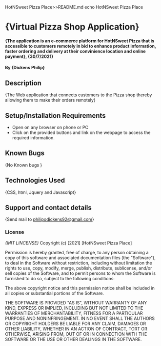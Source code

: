 HotNSweet Pizza Place>>README.md
echo  HotNSweet Pizza Place
# {Virtual Pizza Shop Application}
#### {The application is an e-commerce platform for HotNSweet Pizza that is accessible to customers remotely in bid to enhance product information, faster ordering and delivery at their convinience location and online payment}, {30/7/2021}
#### By **{Dickens Philip}**
## Description
{The Web application that connects customers to the Pizza shop thereby allowing them to make their orders remotely}
## Setup/Installation Requirements
* Open on any browser on phone or PC
* Click on the provided buttons and link on the webpage to access the required information.
## Known Bugs
{No Known bugs }
## Technologies Used
{CSS, html, Jquery and Javascript}
## Support and contact details
{Send mail to philipodickens92@gmail.com}
### License
*{MIT LINCENSE}*
Copyright (c) [2021] [HotNSweet Pizza Place]

Permission is hereby granted, free of charge, to any person obtaining a copy
of this software and associated documentation files (the "Software"), to deal
in the Software without restriction, including without limitation the rights
to use, copy, modify, merge, publish, distribute, sublicense, and/or sell
copies of the Software, and to permit persons to whom the Software is
furnished to do so, subject to the following conditions:

The above copyright notice and this permission notice shall be included in all
copies or substantial portions of the Software.

THE SOFTWARE IS PROVIDED "AS IS", WITHOUT WARRANTY OF ANY KIND, EXPRESS OR
IMPLIED, INCLUDING BUT NOT LIMITED TO THE WARRANTIES OF MERCHANTABILITY,
FITNESS FOR A PARTICULAR PURPOSE AND NONINFRINGEMENT. IN NO EVENT SHALL THE
AUTHORS OR COPYRIGHT HOLDERS BE LIABLE FOR ANY CLAIM, DAMAGES OR OTHER
LIABILITY, WHETHER IN AN ACTION OF CONTRACT, TORT OR OTHERWISE, ARISING FROM,
OUT OF OR IN CONNECTION WITH THE SOFTWARE OR THE USE OR OTHER DEALINGS IN THE
SOFTWARE.
